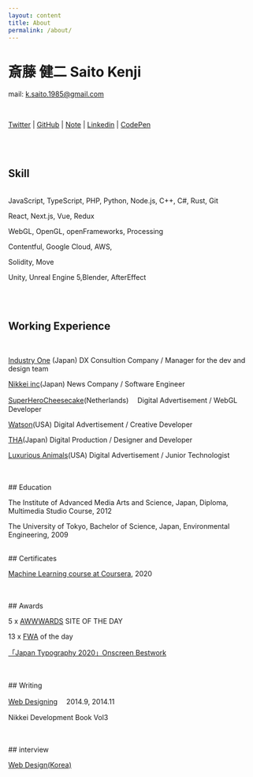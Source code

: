 ```yaml
---
layout: content
title: About
permalink: /about/
---
```


<h1 class="about-h1">斎藤 健二 Saito Kenji</h1>

mail: k.saito.1985@gmail.com

<br>

[Twitter](https://x.com/saitopatopo)
| [GitHub](https://github.com/kenjiSpecial)
| [Note](https://note.com/saitopatopo)
| [Linkedin](https://www.linkedin.com/in/kenji-saito-5a327340)
| [CodePen](http://codepen.io/kenjiSpecial/)

<br>
<br>
<h2>Skill</h2>
<br>
JavaScript, TypeScript, PHP, Python, Node.js, C++, C#, Rust, Git

React, Next.js, Vue, Redux

WebGL, OpenGL, openFrameworks, Processing

Contentful, Google Cloud, AWS,

Solidity, Move

Unity, Unreal Engine 5,Blender, AfterEffect

<br>
<br>

## Working Experience

<br>

[Industry One](https://industry-one.com/) (Japan) DX Consultion Company / Manager for the dev and design team

[Nikkei inc](https://www.nikkei.com/)(Japan) News Company / Software Engineer

[SuperHeroCheesecake](https://superherocheesecake.com/)(Netherlands)　 Digital Advertisement / WebGL Developer

[Watson](https://watson.la/)(USA) Digital Advertisement / Creative Developer

[THA](http://tha.jp/)(Japan) Digital Production / Designer and Developer

[Luxurious Animals](https://www.luxanimals.com/)(USA) Digital Advertisement / Junior Technologist

<br>
<br>
## Education
<br>

The Institute of Advanced Media Arts and Science, Japan, Diploma, Multimedia Studio Course, 2012

The University of Tokyo, Bachelor of Science, Japan, Environmental Engineering, 2009

<br>
## Certificates

[Machine Learning course at Coursera](https://www.coursera.org/account/accomplishments/records/SGJHB7UGJNB9?utm_source=link&utm_medium=certificate&utm_content=cert_image&utm_campaign=sharebutton_course), 2020

<br>
<br>
## Awards
<br>

5 x [AWWWARDS](https://www.awwwards.com/) SITE OF THE DAY

13 x [FWA](https://thefwa.com/) of the day

[「Japan Typography 2020」Onscreen Bestwork](https://www.nikkei.com/article/DGXMZO52016060R11C19A1000000/)

<br>
<br>
## Writing
<br>

[Web Designing](https://book.mynavi.jp/wdonline/)　 2014.9, 2014.11

Nikkei Development Book Vol3

<br>
<br>
## interview
<br>

[Web Design(Korea)](http://kenjispecial.github.io/2015/09/magazine)
